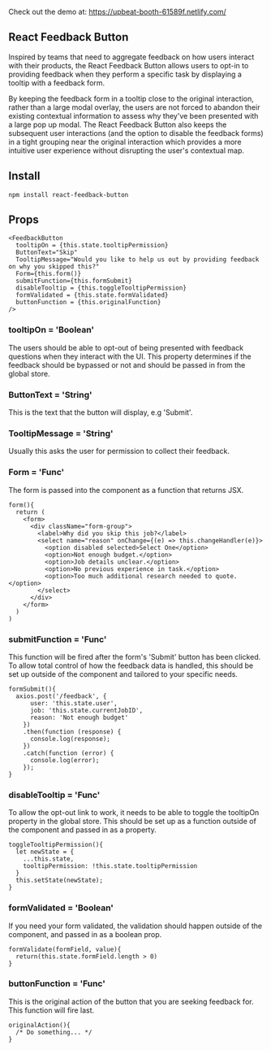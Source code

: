Check out the demo at: https://upbeat-booth-61589f.netlify.com/

## React Feedback Button

Inspired by teams that need to aggregate feedback on how users interact with their products, the React Feedback Button allows users to opt-in to providing feedback when they perform a specific task by displaying a tooltip with a feedback form.

By keeping the feedback form in a tooltip close to the original interaction, rather than a large modal overlay, the users are not forced to abandon their existing contextual information to assess why they've been presented with a large pop up modal. The React Feedback Button also keeps the subsequent user interactions (and the option to disable the feedback forms) in a tight grouping near the original interaction which provides a more intuitive user experience without disrupting the user's contextual map.

## Install

```
npm install react-feedback-button
```

## Props

```
<FeedbackButton
  tooltipOn = {this.state.tooltipPermission}
  ButtonText="Skip"
  TooltipMessage="Would you like to help us out by providing feedback on why you skipped this?"
  Form={this.form()}
  submitFunction={this.formSubmit}
  disableTooltip = {this.toggleTooltipPermission}
  formValidated = {this.state.formValidated}
  buttonFunction = {this.originalFunction}
/>
```
### tooltipOn = 'Boolean'

The users should be able to opt-out of being presented with feedback questions when they interact with the UI. This property determines if the feedback should be bypassed or not and should be passed in from the global store.

### ButtonText = 'String'

This is the text that the button will display, e.g 'Submit'.

### TooltipMessage = 'String'

Usually this asks the user for permission to collect their feedback.

### Form = 'Func'

The form is passed into the component as a function that returns JSX.

```
form(){
  return (
    <form>
      <div className="form-group">
        <label>Why did you skip this job?</label>
        <select name="reason" onChange={(e) => this.changeHandler(e)}>
          <option disabled selected>Select One</option>
          <option>Not enough budget.</option>
          <option>Job details unclear.</option>
          <option>No previous experience in task.</option>
          <option>Too much additional research needed to quote.</option>
        </select>
      </div>
    </form>
  )
)
```

### submitFunction = 'Func'

This function will be fired after the form's 'Submit' button has been clicked. To allow total control of how the feedback data is handled, this should be set up outside of the component and tailored to your specific needs.

```
formSubmit(){
  axios.post('/feedback', {
      user: 'this.state.user',
      job: 'this.state.currentJobID',
      reason: 'Not enough budget'
    })
    .then(function (response) {
      console.log(response);
    })
    .catch(function (error) {
      console.log(error);
    });
}
```

### disableTooltip = 'Func'

To allow the opt-out link to work, it needs to be able to toggle the tooltipOn property in the global store. This should be set up as a function outside of the component and passed in as a property.

```
toggleTooltipPermission(){
  let newState = {
    ...this.state,
    tooltipPermission: !this.state.tooltipPermission
  }
  this.setState(newState);
}
```

### formValidated = 'Boolean'

If you need your form validated, the validation should happen outside of the component, and passed in as a boolean prop.

```
formValidate(formField, value){
  return(this.state.formField.length > 0)
}
```

### buttonFunction = 'Func'

This is the original action of the button that you are seeking feedback for. This function will fire last.

```
originalAction(){
  /* Do something... */
}
```
